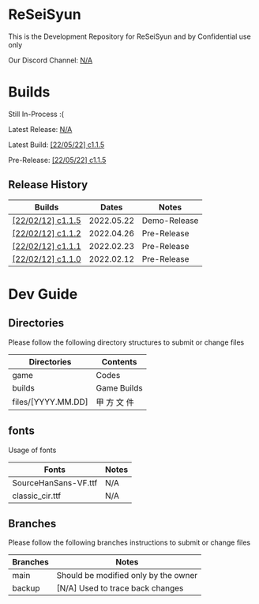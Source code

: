 # ReSeiSyun

This is the Development Repository for ReSeiSyun and by Confidential use only

Our Discord Channel: [N/A]()

# Builds

Still In-Process :(

Latest Release: [N/A]()

Latest Build: [[22/05/22] c1.1.5](https://github.com/YuudachiXMMY/ReSeiSyun/releases/tag/c1.1.5)

Pre-Release: [[22/05/22] c1.1.5](https://github.com/YuudachiXMMY/ReSeiSyun/releases/tag/c1.1.5)

## Release History

|  Builds   |  Dates  |  Notes  |
|  ----  |  ----  |  ----  |
|  [[22/02/12] c1.1.5](https://github.com/YuudachiXMMY/ReSeiSyun/releases/tag/c1.1.5)  |  2022.05.22  |  Demo-Release  |
|  [[22/02/12] c1.1.2](https://github.com/YuudachiXMMY/ReSeiSyun/releases/tag/c1.1.2)  |  2022.04.26  |  Pre-Release  |
|  [[22/02/12] c1.1.1](https://github.com/YuudachiXMMY/ReSeiSyun/releases/tag/c1.1.1)  |  2022.02.23  |  Pre-Release  |
|  [[22/02/12] c1.1.0](https://github.com/YuudachiXMMY/ReSeiSyun/releases/tag/c1.1.0)  |  2022.02.12  |  Pre-Release  |

# Dev Guide

## Directories

Please follow the following directory structures to submit or change files

|  Directories   |  Contents  |
|  ----  | ----  |
|  game  |  Codes  |
|  builds  |  Game Builds  |
|  files/[YYYY.MM.DD]  |  甲 方 文 件  |

## fonts

Usage of fonts

|  Fonts   |  Notes  |
|  ----  | ----  |
|  SourceHanSans-VF.ttf  | N/A  |
|  classic_cir.ttf  | N/A  |

## Branches

Please follow the following branches instructions to submit or change files

|  Branches   |  Notes  |
|  ----  | ----  |
|  main  |  Should be modified only by the owner  |
|  backup  |  [N/A] Used to trace back changes  |
